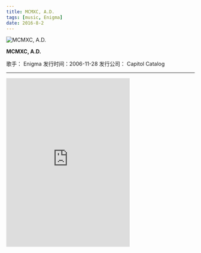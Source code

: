 ```yaml
---
title: MCMXC, A.D.
tags: [music, Enigma]
date: 2016-8-2
---
```


![MCMXC, A.D.](http://p4.music.126.net/H3fov4Vxb2yDErM3z4HUlw==/738871813874129.jpg?param=177y177)

**MCMXC, A.D.**

歌手： Enigma
发行时间：2006-11-28
发行公司： Capitol Catalog

<!--more-->

-----------------------------------------------------------------------------------

<iframe frameborder="no" border="0" marginwidth="0" marginheight="0" width=330 height=450 src="http://music.163.com/outchain/player?type=1&id=1618355&auto=1&height=430"></iframe>